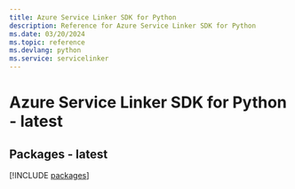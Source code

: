 ```yaml
---
title: Azure Service Linker SDK for Python
description: Reference for Azure Service Linker SDK for Python
ms.date: 03/20/2024
ms.topic: reference
ms.devlang: python
ms.service: servicelinker
---
```

# Azure Service Linker SDK for Python - latest
## Packages - latest
[!INCLUDE [packages](service-linker-index.md)]